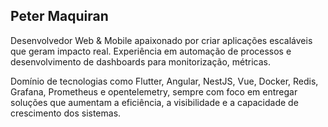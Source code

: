 ## Peter Maquiran

Desenvolvedor Web & Mobile apaixonado por criar aplicações escaláveis que geram impacto real.
Experiência em automação de processos e desenvolvimento de dashboards para monitorização, métricas.

Domínio de tecnologias como Flutter, Angular, NestJS, Vue, Docker, Redis, Grafana, Prometheus e opentelemetry, sempre com foco em entregar soluções que aumentam a eficiência, a visibilidade e a capacidade de crescimento dos sistemas.

